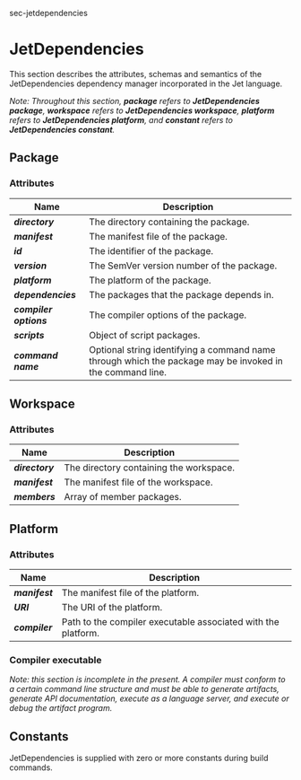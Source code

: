<sectionLabel>sec-jetdependencies</sectionLabel>

# JetDependencies

This section describes the attributes, schemas and semantics of the JetDependencies dependency manager incorporated in the Jet language.

*Note: Throughout this section, **package** refers to **JetDependencies package**, **workspace** refers to **JetDependencies workspace**, **platform** refers to **JetDependencies platform**, and **constant** refers to **JetDependencies constant**.*

## Package

### Attributes

| Name | Description |
| ---- | ----------- |
| ***directory***        | The directory containing the package. |
| ***manifest***         | The manifest file of the package. |
| ***id***               | The identifier of the package. |
| ***version***          | The SemVer version number of the package. |
| ***platform***         | The platform of the package. |
| ***dependencies***     | The packages that the package depends in. |
| ***compiler options*** | The compiler options of the package. |
| ***scripts***          | Object of script packages. |
| ***command name***     | Optional string identifying a command name through which the package may be invoked in the command line. |

## Workspace

### Attributes

| Name | Description |
| ---- | ----------- |
| ***directory***        | The directory containing the workspace. |
| ***manifest***         | The manifest file of the workspace. |
| ***members***          | Array of member packages. |

## Platform

### Attributes

| Name | Description |
| ---- | ----------- |
| ***manifest***         | The manifest file of the platform. |
| ***URI***              | The URI of the platform. |
| ***compiler***         | Path to the compiler executable associated with the platform. |

### Compiler executable

*Note: this section is incomplete in the present. A compiler must conform to a certain command line structure and must be able to generate artifacts, generate API documentation, execute as a language server, and execute or debug the artifact program.*

## Constants

JetDependencies is supplied with zero or more constants during build commands.